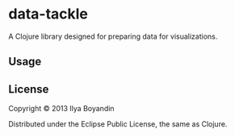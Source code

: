 # data-tackle

A Clojure library designed for preparing data for visualizations.

## Usage


## License

Copyright © 2013 Ilya Boyandin

Distributed under the Eclipse Public License, the same as Clojure.
